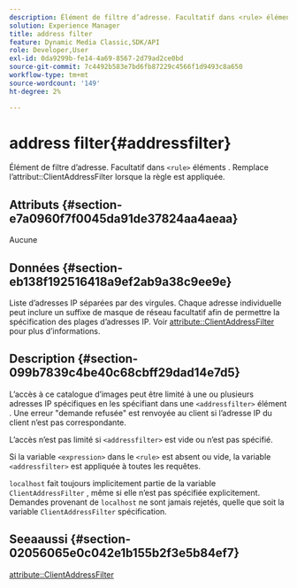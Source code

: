 ```yaml
---
description: Élément de filtre d’adresse. Facultatif dans <rule> éléments . Remplace l’attribut ClientAddressFilter lorsque la règle est appliquée.
solution: Experience Manager
title: address filter
feature: Dynamic Media Classic,SDK/API
role: Developer,User
exl-id: 0da9299b-fe14-4a69-8567-2d79ad2ce0bd
source-git-commit: 7c4492b583e7bd6fb87229c4566f1d9493c8a650
workflow-type: tm+mt
source-wordcount: '149'
ht-degree: 2%

---
```


# address filter{#addressfilter}

Élément de filtre d’adresse. Facultatif dans `<rule>` éléments . Remplace l’attribut::ClientAddressFilter lorsque la règle est appliquée.

## Attributs {#section-e7a0960f7f0045da91de37824aa4aeaa}

Aucune

## Données {#section-eb138f192516418a9ef2ab9a38c9ee9e}

Liste d’adresses IP séparées par des virgules. Chaque adresse individuelle peut inclure un suffixe de masque de réseau facultatif afin de permettre la spécification des plages d’adresses IP. Voir [attribute::ClientAddressFilter](/help/aem-is-ir-api/ir-api/material-cat/image-rendering-api-ref/c-ir-material-catalog/c-ir-attributes-reference/r-ir-clientaddressfilter.md) pour plus d’informations.

## Description {#section-099b7839c4be40c68cbff29dad14e7d5}

L’accès à ce catalogue d’images peut être limité à une ou plusieurs adresses IP spécifiques en les spécifiant dans une `<addressfilter>` élément . Une erreur &quot;demande refusée&quot; est renvoyée au client si l’adresse IP du client n’est pas correspondante.

L’accès n’est pas limité si `<addressfilter>` est vide ou n’est pas spécifié.

Si la variable `<expression>` dans le `<rule>` est absent ou vide, la variable `<addressfilter>` est appliquée à toutes les requêtes.

`localhost` fait toujours implicitement partie de la variable `ClientAddressFilter` , même si elle n’est pas spécifiée explicitement. Demandes provenant de `localhost` ne sont jamais rejetés, quelle que soit la variable `ClientAddressFilter` spécification.

## Seeaaussi {#section-02056065e0c042e1b155b2f3e5b84ef7}

[attribute::ClientAddressFilter](../../../../../ir-api/material-cat/image-rendering-api-ref/c-ir-material-catalog/c-ir-attributes-reference/r-ir-clientaddressfilter.md#reference-52a541cec0b0424faf263d1fb4946b5f)
